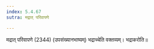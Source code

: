 ```yaml
---
index: 5.4.67
sutra: मद्रात् परिवापणे

---
```

मद्रात् परिवापणे (2344) (उपसंख्यानभाष्यम्) भद्राच्चेति वक्तव्यम्। भद्राकरोति॥